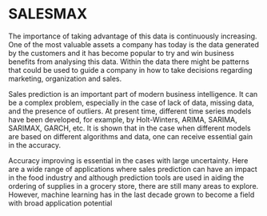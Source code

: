 # SALESMAX

The importance of taking advantage of this data is continuously increasing. One of the most valuable assets a company has today is the data generated by the customers and it has become popular to try and win business benefits from analysing this data. Within the data there might be patterns that could be used to guide a company in how to take decisions regarding marketing, organization and sales.

 Sales prediction is an important part of modern business intelligence. It can be a complex problem, especially in the case of lack of data, missing data, and the presence of outliers. At present time, different time series models have been developed, for example, by Holt-Winters, ARIMA, SARIMA, SARIMAX, GARCH, etc. It is shown that in the case when different models are based on different algorithms and data, one can receive essential gain in the accuracy. 

Accuracy improving is essential in the cases with large uncertainty. Here are a wide range of applications where sales prediction can have an impact in the food industry and although prediction tools are used in aiding the ordering of supplies in a grocery store, there are still many areas to explore. However, machine learning has in the last decade grown to become a field with broad application potential
